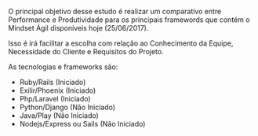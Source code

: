 O principal objetivo desse estudo é realizar um comparativo entre Performance e Produtividade para os principais framewords que contém o Mindset Ágil disponíveis hoje (25/06/2017).

Isso é irá facilitar a escolha com relação ao Conhecimento da Equipe, Necessidade do Cliente e Requisitos do Projeto.

As tecnologias e frameworks são:
* Ruby/Rails (Iniciado)
* Exilir/Phoenix (Iniciado)
* Php/Laravel (Iniciado)
* Python/Django (Não Iniciado)
* Java/Play (Não Iniciado)
* Nodejs/Express ou Sails (Não Iniciado)
